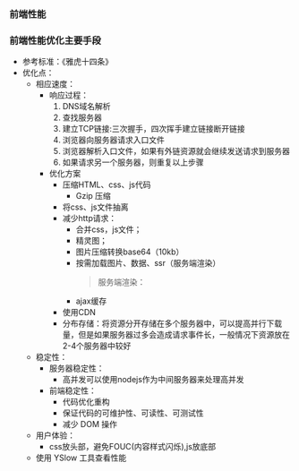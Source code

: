 ### 前端性能

### 前端性能优化主要手段
- 参考标准：《雅虎十四条》
- 优化点：
  - 相应速度：
    - 响应过程：
      1. DNS域名解析
      2. 查找服务器
      3. 建立TCP链接:三次握手，四次挥手建立链接断开链接
      4. 浏览器向服务器请求入口文件
      5. 浏览器解析入口文件，如果有外链资源就会继续发送请求到服务器
      6. 如果请求另一个服务器，则重复以上步骤
    - 优化方案
      - 压缩HTML、css、js代码
        - Gzip 压缩
      - 将css、js文件抽离
      - 减少http请求：
        - 合并css，js文件；
        - 精灵图；
        - 图片压缩转换base64（10kb）
        - 按需加载图片、数据、ssr（服务端渲染）
          > 服务端渲染：
        - ajax缓存
      - 使用CDN
      - 分布存储：将资源分开存储在多个服务器中，可以提高并行下载量，但是如果服务器过多会造成请求事件长，一般情况下资源放在2-4个服务器中较好
  - 稳定性：
    - 服务器稳定性：
      - 高并发可以使用nodejs作为中间服务器来处理高并发
    - 前端稳定性：
      - 代码优化重构
      - 保证代码的可维护性、可读性、可测试性
      - 减少 DOM 操作
  - 用户体验：
    - css放头部，避免FOUC(内容样式闪烁),js放底部
  - 使用 YSlow 工具查看性能
